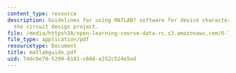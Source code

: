 ```yaml
---
content_type: resource
description: Guidelines for using MATLAB? software for device characterization and
  the circuit design project.
file: /media/https%3A/open-learning-course-data-rc.s3.amazonaws.com/6-720j-integrated-microelectronic-devices-spring-2007/74dc6e7052998101c668e252c524e5ed_matlabguide.pdf
file_type: application/pdf
resourcetype: Document
title: matlabguide.pdf
uid: 74dc6e70-5299-8101-c668-e252c524e5ed
---
```

